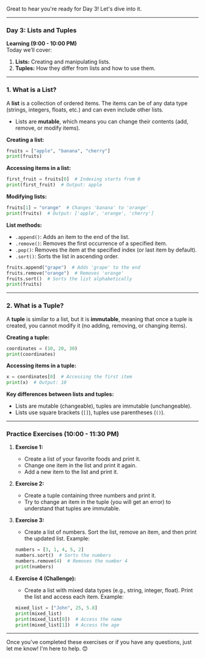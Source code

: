 Great to hear you're ready for Day 3! Let's dive into it.

---

### **Day 3: Lists and Tuples**  

**Learning (9:00 - 10:00 PM)**  
Today we’ll cover:  
1. **Lists:** Creating and manipulating lists.  
2. **Tuples:** How they differ from lists and how to use them.  

---

### **1. What is a List?**  
A **list** is a collection of ordered items. The items can be of any data type (strings, integers, floats, etc.) and can even include other lists.  
- Lists are **mutable**, which means you can change their contents (add, remove, or modify items).

**Creating a list:**  
```python
fruits = ["apple", "banana", "cherry"]
print(fruits)
```

**Accessing items in a list:**  
```python
first_fruit = fruits[0]  # Indexing starts from 0
print(first_fruit)  # Output: apple
```

**Modifying lists:**  
```python
fruits[1] = "orange"  # Changes 'banana' to 'orange'
print(fruits)  # Output: ['apple', 'orange', 'cherry']
```

**List methods:**  
- `.append()`: Adds an item to the end of the list.  
- `.remove()`: Removes the first occurrence of a specified item.  
- `.pop()`: Removes the item at the specified index (or last item by default).  
- `.sort()`: Sorts the list in ascending order.  

```python
fruits.append("grape")  # Adds 'grape' to the end
fruits.remove("orange")  # Removes 'orange'
fruits.sort()  # Sorts the list alphabetically
print(fruits)
```

---

### **2. What is a Tuple?**  
A **tuple** is similar to a list, but it is **immutable**, meaning that once a tuple is created, you cannot modify it (no adding, removing, or changing items).

**Creating a tuple:**  
```python
coordinates = (10, 20, 30)
print(coordinates)
```

**Accessing items in a tuple:**  
```python
x = coordinates[0]  # Accessing the first item
print(x)  # Output: 10
```

**Key differences between lists and tuples:**  
- Lists are mutable (changeable), tuples are immutable (unchangeable).  
- Lists use square brackets (`[]`), tuples use parentheses (`()`).

---

### **Practice Exercises (10:00 - 11:30 PM)**  

1. **Exercise 1:**  
   - Create a list of your favorite foods and print it.  
   - Change one item in the list and print it again.  
   - Add a new item to the list and print it.

2. **Exercise 2:**  
   - Create a tuple containing three numbers and print it.  
   - Try to change an item in the tuple (you will get an error) to understand that tuples are immutable.

3. **Exercise 3:**  
   - Create a list of numbers. Sort the list, remove an item, and then print the updated list.
   Example:  
   ```python
   numbers = [3, 1, 4, 5, 2]
   numbers.sort()  # Sorts the numbers
   numbers.remove(4)  # Removes the number 4
   print(numbers)
   ```

4. **Exercise 4 (Challenge):**  
   - Create a list with mixed data types (e.g., string, integer, float). Print the list and access each item.
   Example:  
   ```python
   mixed_list = ["John", 25, 5.8]
   print(mixed_list)
   print(mixed_list[0])  # Access the name
   print(mixed_list[1])  # Access the age
   ```

---

Once you’ve completed these exercises or if you have any questions, just let me know! I'm here to help. 😊
